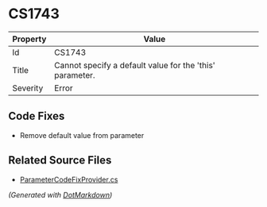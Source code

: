 # CS1743

| Property | Value                                                     |
| -------- | --------------------------------------------------------- |
| Id       | CS1743                                                    |
| Title    | Cannot specify a default value for the 'this' parameter\. |
| Severity | Error                                                     |

## Code Fixes

* Remove default value from parameter

## Related Source Files

* [ParameterCodeFixProvider.cs](../../src/CodeFixes/CSharp/CodeFixes/ParameterCodeFixProvider.cs)

*\(Generated with [DotMarkdown](http://github.com/JosefPihrt/DotMarkdown)\)*